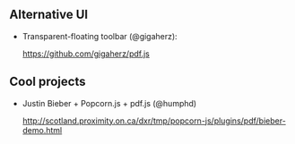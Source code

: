 ## Alternative UI

+ Transparent-floating toolbar (@gigaherz): 

    https://github.com/gigaherz/pdf.js

## Cool projects

+ Justin Bieber + Popcorn.js + pdf.js (@humphd)

    http://scotland.proximity.on.ca/dxr/tmp/popcorn-js/plugins/pdf/bieber-demo.html
